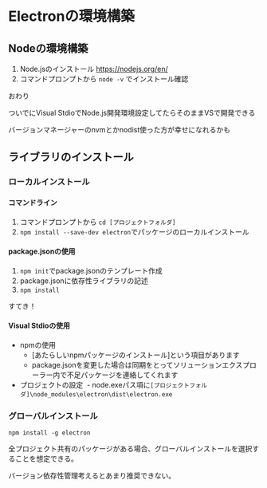 # Electronの環境構築

## Nodeの環境構築

1. Node.jsのインストール https://nodejs.org/en/
2. コマンドプロンプトから ``` node -v ``` でインストール確認

おわり

ついでにVisual StdioでNode.js開発環境設定してたらそのままVSで開発できる

バージョンマネージャーのnvmとかnodist使った方が幸せになれるかも

## ライブラリのインストール

### ローカルインストール

#### コマンドライン

1. コマンドプロンプトから ```cd [プロジェクトフォルダ]```
2. ```npm install --save-dev electron```でパッケージのローカルインストール

#### package.jsonの使用

1. ```npm init```でpackage.jsonのテンプレート作成
2. package.jsonに依存性ライブラリの記述
3. ```npm install```

すてき！

#### Visual Stdioの使用

- npmの使用
  - [あたらしいnpmパッケージのインストール]という項目があります
  - package.jsonを変更した場合は同期をとってソリューションエクスプローラー内で不足パッケージを連絡してくれます
- プロジェクトの設定
  - node.exeパス項に```[プロジェクトフォルダ]\node_modules\electron\dist\electron.exe```

### グローバルインストール

```npm install -g electron```

全プロジェクト共有のパッケージがある場合、グローバルインストールを選択することを想定できる。

バージョン依存性管理考えるとあまり推奨できない。


